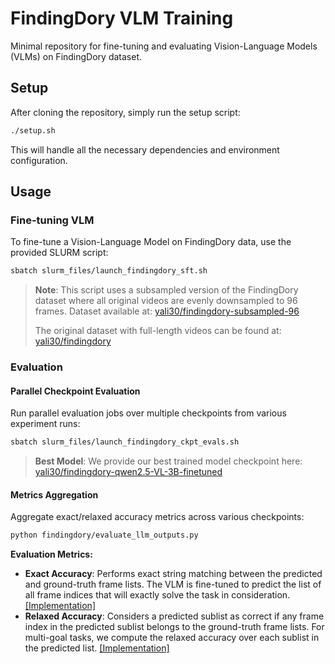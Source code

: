 # FindingDory VLM Training

Minimal repository for fine-tuning and evaluating Vision-Language Models (VLMs) on FindingDory dataset.

## Setup

After cloning the repository, simply run the setup script:

```bash
./setup.sh
```

This will handle all the necessary dependencies and environment configuration.

## Usage

### Fine-tuning VLM

To fine-tune a Vision-Language Model on FindingDory data, use the provided SLURM script:

```bash
sbatch slurm_files/launch_findingdory_sft.sh
```

> **Note**: This script uses a subsampled version of the FindingDory dataset where all original videos are evenly downsampled to 96 frames. Dataset available at: [yali30/findingdory-subsampled-96](https://huggingface.co/datasets/yali30/findingdory-subsampled-96)
> 
> The original dataset with full-length videos can be found at: [yali30/findingdory](https://huggingface.co/datasets/yali30/findingdory)

### Evaluation

#### Parallel Checkpoint Evaluation

Run parallel evaluation jobs over multiple checkpoints from various experiment runs:

```bash
sbatch slurm_files/launch_findingdory_ckpt_evals.sh
```

> **Best Model**: We provide our best trained model checkpoint here: [yali30/findingdory-qwen2.5-VL-3B-finetuned](https://huggingface.co/yali30/findingdory-qwen2.5-VL-3B-finetuned)

#### Metrics Aggregation

Aggregate exact/relaxed accuracy metrics across various checkpoints:

```bash
python findingdory/evaluate_llm_outputs.py
```

**Evaluation Metrics:**
- **Exact Accuracy**: Performs exact string matching between the predicted and ground-truth frame lists. The VLM is fine-tuned to predict the list of all frame indices that will exactly solve the task in consideration. [[Implementation]](https://github.com/findingdory-benchmark/findingdory-train/blob/main/findingdory/evaluate_llm_outputs.py#L98-L100)
- **Relaxed Accuracy**: Considers a predicted sublist as correct if any frame index in the predicted sublist belongs to the ground-truth frame lists. For multi-goal tasks, we compute the relaxed accuracy over each sublist in the predicted list. [[Implementation]](https://github.com/findingdory-benchmark/findingdory-train/blob/main/findingdory/evaluate_llm_outputs.py#L111-L112)